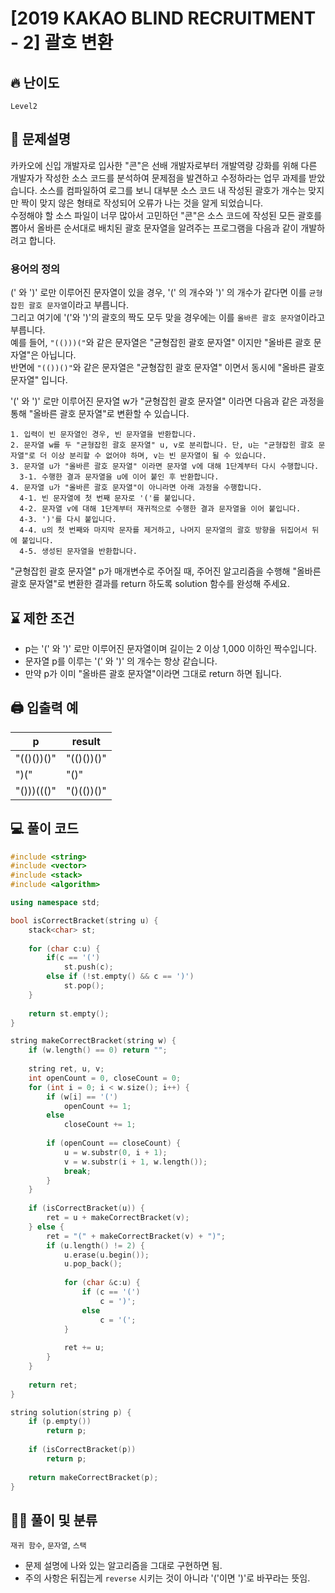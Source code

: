 # [2019 KAKAO BLIND RECRUITMENT - 2] 괄호 변환

## 🔥 난이도
`Level2`

## 📝 문제설명
카카오에 신입 개발자로 입사한 "콘"은 선배 개발자로부터 개발역량 강화를 위해 다른 개발자가 작성한 소스 코드를 분석하여 문제점을 발견하고 수정하라는 업무 과제를 받았습니다. 소스를 컴파일하여 로그를 보니 대부분 소스 코드 내 작성된 괄호가 개수는 맞지만 짝이 맞지 않은 형태로 작성되어 오류가 나는 것을 알게 되었습니다. <br>
수정해야 할 소스 파일이 너무 많아서 고민하던 "콘"은 소스 코드에 작성된 모든 괄호를 뽑아서 올바른 순서대로 배치된 괄호 문자열을 알려주는 프로그램을 다음과 같이 개발하려고 합니다. <br>
<h3><strong>용어의 정의</strong></h3>

(' 와 ')' 로만 이루어진 문자열이 있을 경우, '(' 의 개수와 ')' 의 개수가 같다면 이를 `균형잡힌 괄호 문자열`이라고 부릅니다.<br>
그리고 여기에 '('와 ')'의 괄호의 짝도 모두 맞을 경우에는 이를 `올바른 괄호 문자열`이라고 부릅니다.<br>
예를 들어, `"(()))("`와 같은 문자열은 "균형잡힌 괄호 문자열" 이지만 "올바른 괄호 문자열"은 아닙니다.<br>
반면에 `"(())()"`와 같은 문자열은 "균형잡힌 괄호 문자열" 이면서 동시에 "올바른 괄호 문자열" 입니다.<br>

'(' 와 ')' 로만 이루어진 문자열 w가 "균형잡힌 괄호 문자열" 이라면 다음과 같은 과정을 통해 "올바른 괄호 문자열"로 변환할 수 있습니다.
```
1. 입력이 빈 문자열인 경우, 빈 문자열을 반환합니다. 
2. 문자열 w를 두 "균형잡힌 괄호 문자열" u, v로 분리합니다. 단, u는 "균형잡힌 괄호 문자열"로 더 이상 분리할 수 없어야 하며, v는 빈 문자열이 될 수 있습니다. 
3. 문자열 u가 "올바른 괄호 문자열" 이라면 문자열 v에 대해 1단계부터 다시 수행합니다. 
  3-1. 수행한 결과 문자열을 u에 이어 붙인 후 반환합니다. 
4. 문자열 u가 "올바른 괄호 문자열"이 아니라면 아래 과정을 수행합니다. 
  4-1. 빈 문자열에 첫 번째 문자로 '('를 붙입니다. 
  4-2. 문자열 v에 대해 1단계부터 재귀적으로 수행한 결과 문자열을 이어 붙입니다. 
  4-3. ')'를 다시 붙입니다. 
  4-4. u의 첫 번째와 마지막 문자를 제거하고, 나머지 문자열의 괄호 방향을 뒤집어서 뒤에 붙입니다. 
  4-5. 생성된 문자열을 반환합니다.
```
"균형잡힌 괄호 문자열" p가 매개변수로 주어질 때, 주어진 알고리즘을 수행해 "올바른 괄호 문자열"로 변환한 결과를 return 하도록 solution 함수를 완성해 주세요. <br>

## ⌛️ 제한 조건
- p는 '(' 와 ')' 로만 이루어진 문자열이며 길이는 2 이상 1,000 이하인 짝수입니다.
- 문자열 p를 이루는 '(' 와 ')' 의 개수는 항상 같습니다.
- 만약 p가 이미 "올바른 괄호 문자열"이라면 그대로 return 하면 됩니다.


## 🖨  입출력 예
p|	result
--|--
"(()())()"|	"(()())()"
")("|	"()"
"()))((()"|	"()(())()"

## 💻 풀이 코드
```cpp
#include <string>
#include <vector>
#include <stack>
#include <algorithm>

using namespace std;

bool isCorrectBracket(string u) {
    stack<char> st;
    
    for (char c:u) {
        if(c == '(')
            st.push(c);
        else if (!st.empty() && c == ')')
            st.pop();
    }
    
    return st.empty();
}

string makeCorrectBracket(string w) {
    if (w.length() == 0) return "";
    
    string ret, u, v;
    int openCount = 0, closeCount = 0;
    for (int i = 0; i < w.size(); i++) {
        if (w[i] == '(')
            openCount += 1;
        else
            closeCount += 1;
        
        if (openCount == closeCount) {
            u = w.substr(0, i + 1);
            v = w.substr(i + 1, w.length());
            break;
        }
    }
    
    if (isCorrectBracket(u)) {
        ret = u + makeCorrectBracket(v);
    } else {
        ret = "(" + makeCorrectBracket(v) + ")";
        if (u.length() != 2) {
            u.erase(u.begin());
            u.pop_back();
            
            for (char &c:u) {
                if (c == '(')
                    c = ')';
                else
                    c = '(';
            }
            
            ret += u;
        }
    }
    
    return ret;
}

string solution(string p) {
    if (p.empty())
        return p;
    
    if (isCorrectBracket(p))
        return p;
    
    return makeCorrectBracket(p);
}
```

## ✍🏻 풀이 및 분류
`재귀 함수`, `문자열`, `스택`
- 문제 설명에 나와 있는 알고리즘을 그대로 구현하면 됨.
- 주의 사항은 뒤집는게 `reverse` 시키는 것이 아니라 '('이면 ')'로 바꾸라는 뜻임.